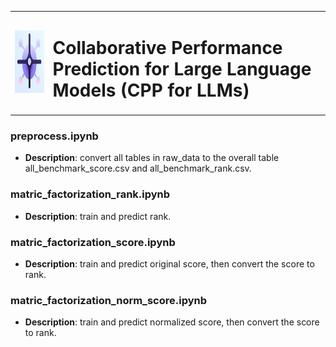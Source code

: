 <table>
<tr>
<td><img src="images/logo.png" alt="Logo" width="175" height="100"/></td>
<td><h1>Collaborative Performance Prediction for Large Language Models (CPP for LLMs)</h1></td>
</tr>
</table>

### preprocess.ipynb
- **Description**: convert all tables in raw_data to the overall table all_benchmark_score.csv and all_benchmark_rank.csv.

### matric_factorization_rank.ipynb
- **Description**: train and predict rank.

### matric_factorization_score.ipynb
- **Description**: train and predict original score, then convert the score to rank.

### matric_factorization_norm_score.ipynb
- **Description**: train and predict normalized score, then convert the score to rank.
